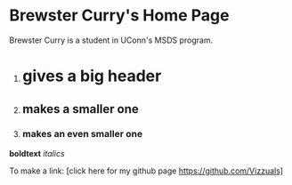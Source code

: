 # Brewster Curry's Home Page

Brewster Curry is a student in UConn's MSDS program.

1. # gives a big header
2. ## makes a smaller one
3. ### makes an even smaller one

**boldtext**
*italics*

To make a link:
[click here for my github page https://github.com/Vizzuals]

